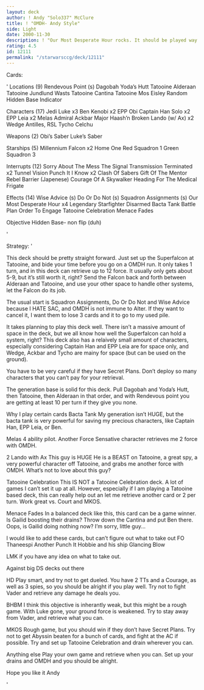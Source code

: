 ```yaml
---
layout: deck
author: ! Andy "Solo337" McClure
title: ! "OMDH- Andy Style"
side: Light
date: 2000-11-30
description: ! "Our Most Desperate Hour rocks. It should be played way more often than it is. This is a very well balanced LS deck with good retrieval and plenty of ground pound and space power."
rating: 4.5
id: 12111
permalink: "/starwarsccg/deck/12111"
---
```

Cards: 

'
Locations (9)
Rendevous Point (s)
Dagobah
Yoda’s Hutt
Tatooine
Alderaan
Tatooine Jundlund Wasts
Tatooine Cantina
Tatooine Mos Eisley
Random Hidden Base Indicator

Characters (17)
Jedi Luke x3
Ben Kenobi x2
EPP Obi
Captain Han Solo x2
EPP Leia x2
Melas
Admiral Ackbar
Major Haash’n
Broken Lando (w/ Ax) x2
Wedge Antilles, RSL
Tycho Celchu

Weapons (2)
Obi’s Saber
Luke’s Saber

Starships (5)
Millennium Falcon x2
Home One
Red Squadron 1
Green Squadron 3

Interrupts (12)
Sorry About The Mess
The Signal
Transmission Terminated x2
Tunnel Vision
Punch It
I Know x2
Clash Of Sabers
Gift Of The Mentor
Rebel Barrier (Japenese)
Courage Of A Skywalker
Heading For The Medical Frigate

Effects (14)
Wise Advice (s)
Do Or Do Not (s)
Squadron Assignments (s)
Our Most Desperate Hour x4
Legendary Starfighter
Disarmed
Bacta Tank
Battle Plan
Order To Engage
Tatooine Celebration
Menace Fades

Objective
Hidden Base- non flip (duh)




'

Strategy: '

This deck should be pretty straight forward. Just set up the Superfalcon at Tatooine, and bide your time before you go on a OMDH run. It only takes 1 turn, and in this deck can retrieve up to 12 force. It usually only gets about 5-9, but it’s still worth it, right? Send the Falcon back and forth between Alderaan and Tatooine, and use your other space to handle other systems, let the Falcon do its job.

The usual start is Squadron Assignments, Do Or Do Not and Wise Advice because I HATE SAC, and OMDH is not immune to Alter. If they want to cancel it, I want them to lose 3 cards and it to go to my used pile.

It takes planning to play this deck well. There isn’t a massive amount of space in the deck, but we all know how well the Superfalcon can hold a system, right? This deck also has a relaively small amount of characters, especially considering Captain Han and EPP Leia are for space only, and Wedge, Ackbar and Tycho are mainy for space (but can be used on the ground).

You have to be very careful if they have Secret Plans. Don’t deploy so many characters that you can’t pay for your retrieval.

The generation base is solid for this deck. Pull Dagobah and Yoda’s Hutt, then Tatooine, then Alderaan in that order, and with Rendevous point you are getting at least 10 per turn if they give you none.

Why I play certain cards
Bacta Tank My generation isn’t HUGE, but the bacta tank is very powerful for saving my precious characters, like Captain Han, EPP Leia, or Ben.

Melas 4 ability pilot. Another Force Sensative character retrieves me 2 force with OMDH.

2 Lando with Ax This guy is HUGE He is a BEAST on Tatooine, a great spy, a very powerful character off Tatooine, and grabs me another force with OMDH. What’s not to love about this guy?

Tatooine Celebration This IS NOT a Tatooine Celebration deck. A lot of games I can’t set it up at all. However, especially if I am playing a Tatooine based deck, this can really help out an let me retrieve another card or 2 per turn. Work great vs. Court and MKOS.

Menace Fades In a balanced deck like this, this card can be a game winner. Is Gailid boosting their drains? Throw down the Cantina and put Ben there. Oops, is Gailid doing nothing now? I’m sorry, little guy...

I would like to add these cards, but can’t figure out what to take out
FO Thaneespi
Another Punch It
Hobbie and his ship
Glancing Blow

LMK if you have any idea on what to take out.

Against big DS decks out there

HD Play smart, and try not to get dueled. You have 2 TTs and a Courage, as well as 3 spies, so you should be alright if you play well. Try not to fight Vader and retrieve any damage he deals you.

BHBM I think this objective is inherantly weak, but this might be a rough game. With Luke gone, your ground force is weakened. Try to stay away from Vader, and retrieve what you can.

MKOS Rough game, but you should win if they don’t have Secret Plans. Try not to get Abyssin beaten for a bunch of cards, and fight at the AC if possible. Try and set up Tatooine Celebration and drain wherever you can.

Anything else Play your own game and retrieve when you can. Set up your drains and OMDH and you should be alright.

Hope you like it
Andy



'
